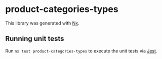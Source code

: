 # product-categories-types

This library was generated with [Nx](https://nx.dev).

## Running unit tests

Run `nx test product-categories-types` to execute the unit tests via [Jest](https://jestjs.io).
